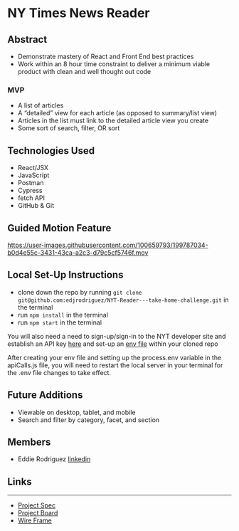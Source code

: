 # NY Times News Reader

## Abstract
   - Demonstrate mastery of React and Front End best practices
   - Work within an 8 hour time constraint to deliver a minimum viable product with clean and well thought out code

### MVP
 - A list of articles
 - A “detailed” view for each article (as opposed to summary/list view)
 - Articles in the list must link to the detailed article view you create
 - Some sort of search, filter, OR sort

## Technologies Used
- React/JSX
- JavaScript
- Postman
- Cypress
- fetch API 
- GitHub & Git

## Guided Motion Feature
https://user-images.githubusercontent.com/100659793/199787034-b0d4e55c-3431-43ca-a2c3-d79c5cf5746f.mov

## Local Set-Up Instructions
* clone down the repo by running `git clone git@github.com:edjrodriguez/NYT-Reader---take-home-challenge.git` in the terminal
* run `npm install` in the terminal
* run `npm start` in the terminal

You will also need a need to sign-up/sign-in to the NYT developer site and establish an API key [here](https://developer.nytimes.com/get-started) and set-up an [env file](https://dev.to/anuradhasivasubramanian/5-things-to-remember-when-using-an-env-file-to-store-you-api-key-in-a-react-app-4f2o) within your cloned repo

After creating your env file and setting up the process.env variable in the apiCalls.js file, you will need to restart the local server in your terminal for the .env file changes to take effect.

## Future Additions 
 * Viewable on desktop, tablet, and mobile
 * Search and filter by category, facet, and section

## Members
- Eddie Rodriguez [linkedin](https://www.linkedin.com/in/edward-rodriguez-1b497423b/)

## Links
__________________________
- [Project Spec](https://mod4.turing.edu/projects/take_home/take_home_fe)
- [Project Board](https://github.com/users/edjrodriguez/projects/1/views/1)
- [Wire Frame](https://www.figma.com/file/whEeOywZ65Cjjmblzlc2IG/New-York-Times-News-Reader?node-id=1%3A40)
